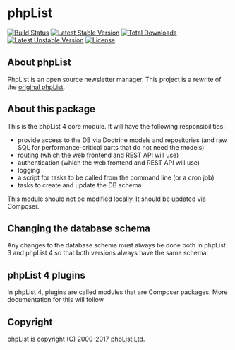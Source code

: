 # phpList


[![Build Status](https://travis-ci.org/phpList/phpList.svg?branch=master)](https://travis-ci.org/phpList/phpList)
[![Latest Stable Version](https://poser.pugx.org/phplist/phplist4-core/v/stable.svg)](https://packagist.org/packages/phpList/phpList)
[![Total Downloads](https://poser.pugx.org/phplist/phplist4-core/downloads.svg)](https://packagist.org/packages/phpList/phpList)
[![Latest Unstable Version](https://poser.pugx.org/phplist/phplist4-core/v/unstable.svg)](https://packagist.org/packages/phpList/phpList)
[![License](https://poser.pugx.org/phplist/phplist4-core/license.svg)](https://packagist.org/packages/phpList/phpList)


## About phpList


PhpList is an open source newsletter manager. This project is a rewrite of the
[original phpList](https://github.com/phpList/phplist3).


## About this package

This is the phpList 4 core module. It will have the following responsibilities:

* provide access to the DB via Doctrine models and repositories (and raw SQL
  for performance-critical parts that do not need the models)
* routing (which the web frontend and REST API will use)
* authentication (which the web frontend and REST API will use)
* logging
* a script for tasks to be called from the command line (or a cron job)
* tasks to create and update the DB schema

This module should not be modified locally. It should be updated via Composer.


## Changing the database schema

Any changes to the database schema must always be done both in phpList 3 and
phpList 4 so that both versions always have the same schema.


## phpList 4 plugins

In phpList 4, plugins are called modules that are Composer packages.
More documentation for this will follow.


## Copyright

phpList is copyright (C) 2000-2017 [phpList Ltd](http://www.phplist.com/).
